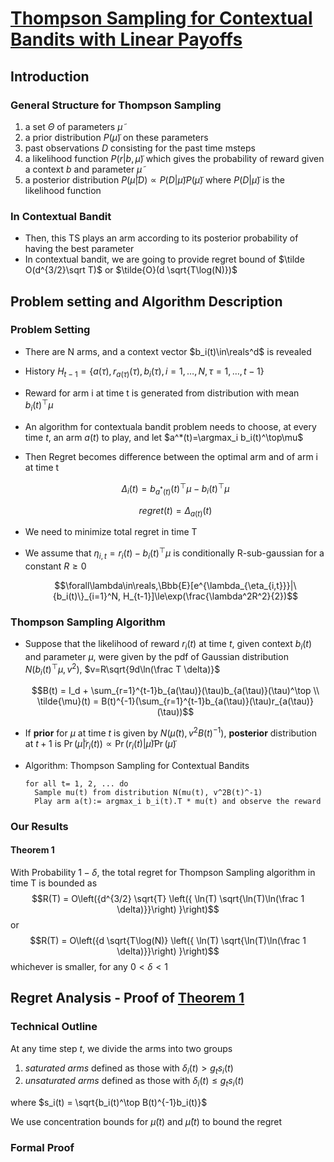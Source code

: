 # [Thompson Sampling for Contextual Bandits with Linear Payoffs](https://arxiv.org/pdf/1209.3352.pdf)

## Introduction
### General Structure for Thompson Sampling
1. a set $\Theta$ of parameters $\tilde\mu$
2. a prior distribution $P(\tilde\mu)$ on these parameters
3. past observations $D$ consisting for the past time msteps
4. a likelihood function $P(r|b, \tilde\mu)$ which gives the probability of reward given a context $b$ and parameter $\tilde\mu$
5. a posterior distribution $P(\tilde\mu|D)\propto P(D|\tilde\mu)P(\tilde\mu)$ where $P(D|\tilde\mu)$ is the likelihood function
### In Contextual Bandit

* Then, this TS plays an arm according to its posterior probability of having the best parameter
* In contextual bandit, we are going to provide regret bound of $\tilde O(d^{3/2}\sqrt T)$ or $\tilde{O}(d \sqrt{T\log(N)})$

## Problem setting and Algorithm Description
### Problem Setting
* There are N arms, and a context vector $b_i(t)\in\reals^d$ is revealed
* History $H_{t-1} = \{ a(\tau), r_{a(\tau)}(\tau),b_i(\tau),i=1,\dots,N,\tau =1,\dots,t-1 \}$
* Reward for arm i at time t is generated from distribution with mean $b_i(t)^\top\mu$
* An algorithm for contextuala bandit problem needs to choose, at every time $t$, an arm $a(t)$ to play, and let $a^*(t)=\argmax_i b_i(t)^\top\mu$
* Then Regret becomes difference between the optimal arm and of arm i at time t
  
  $$\Delta_i(t) = b_{a^*(t)}(t)^\top\mu - b_i(t)^\top\mu$$

  $$regret(t) = \Delta_{a(t)}(t)$$

* We need to minimize total regret in time T
* We assume that $\eta_{i,t} = r_i(t)-b_i(t)^\top\mu$ is conditionally R-sub-gaussian for a constant $R\ge 0$
  
  $$\forall\lambda\in\reals,\Bbb{E}[e^{\lambda_{\eta_{i,t}}}|\{b_i(t)\}_{i=1}^N, H_{t-1}]\le\exp(\frac{\lambda^2R^2}{2})$$

### Thompson Sampling Algorithm
* Suppose that the likelihood of reward $r_i(t)$ at time $t$, given context $b_i(t)$ and parameter $\mu$, were given by the pdf of Gaussian distribution $N(b_i(t)^\top\mu, v^2)$, $v=R\sqrt{9d\ln(\frac T \delta)}$
  
  $$B(t) = I_d + \sum_{r=1}^{t-1}b_{a(\tau)}(\tau)b_{a(\tau)}(\tau)^\top
  \\
  \tilde{\mu}(t) = B(t)^{-1}(\sum_{r=1}^{t-1}b_{a(\tau)}(\tau)r_{a(\tau)}(\tau))$$

* If **prior** for $\mu$ at time $t$ is given by $N(\tilde{\mu}(t), v^2B(t)^{-1})$, **posterior** distribution at $t+1$ is $\Pr(\tilde{\mu}|r_i(t))\propto\Pr(r_i(t)|\tilde\mu)\Pr(\tilde\mu)$
* Algorithm: Thompson Sampling for Contextual Bandits
  ```
  for all t= 1, 2, ... do
    Sample mu(t) from distribution N(mu(t), v^2B(t)^-1)
    Play arm a(t):= argmax_i b_i(t).T * mu(t) and observe the reward
  ```

### Our Results
#### Theorem 1
With Probability $1-\delta$, the total regret for Thompson Sampling algorithm in time T is bounded as
$$R(T) = O\left({d^{3/2} \sqrt{T} \left({ \ln(T) \sqrt{\ln(T)\ln(\frac 1 \delta)}}\right) }\right)$$
or
$$R(T) = O\left({d \sqrt{T\log(N)} \left({ \ln(T) \sqrt{\ln(T)\ln(\frac 1 \delta)}}\right) }\right)$$
whichever is smaller, for any $0<\delta<1$

## Regret Analysis - Proof of [Theorem 1](#theorem-1)
### Technical Outline
At any time step $t$, we divide the arms into two groups
1. *saturated arms* defined as those with $\delta_i(t)>g_ts_i(t)$
2. *unsaturated arms* defined as those with  $\delta_i(t)\le g_ts_i(t)$
   
where $s_i(t) = \sqrt{b_i(t)^\top B(t)^{-1}b_i(t)}$

We use concentration bounds for $\tilde\mu(t)$ and $\hat\mu(t)$ to bound the regret
### Formal Proof